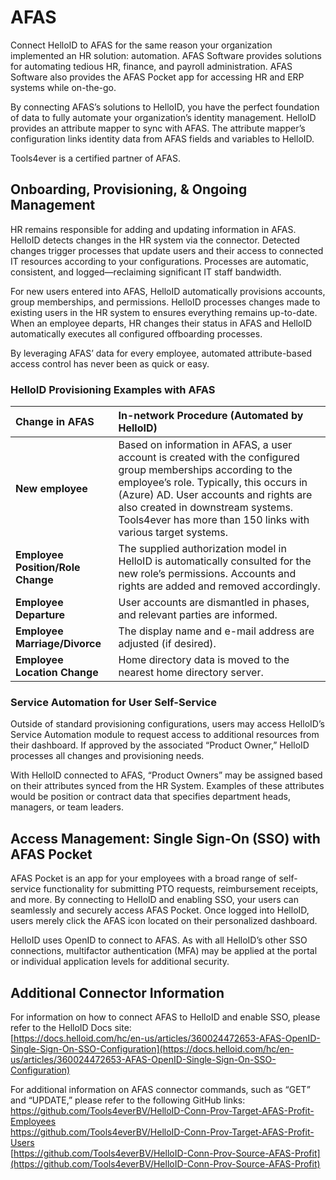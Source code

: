 # AFAS

Connect HelloID to AFAS for the same reason your organization implemented an HR solution: automation. AFAS Software provides solutions for automating tedious HR, finance, and payroll administration. AFAS Software also provides the AFAS Pocket app for accessing HR and ERP systems while on-the-go.

By connecting AFAS’s solutions to HelloID, you have the perfect foundation of data to fully automate your organization’s identity management. HelloID provides an attribute mapper to sync with AFAS. The attribute mapper’s configuration links identity data from AFAS fields and variables to HelloID.

Tools4ever is a certified partner of AFAS.

## Onboarding, Provisioning, & Ongoing Management

HR remains responsible for adding and updating information in AFAS. HelloID detects changes in the HR system via the connector. Detected changes trigger processes that update users and their access to connected IT resources according to your configurations. Processes are automatic, consistent, and logged—reclaiming significant IT staff bandwidth.

For new users entered into AFAS, HelloID automatically provisions accounts, group memberships, and permissions. HelloID processes changes made to existing users in the HR system to ensures everything remains up-to-date. When an employee departs, HR changes their status in AFAS and HelloID automatically executes all configured offboarding processes.

By leveraging AFAS’ data for every employee, automated attribute-based access control has never been as quick or easy.

### HelloID Provisioning Examples with AFAS

| Change in AFAS | In-network Procedure (Automated by HelloID) |
| :-- | :-- |
| **New employee** | Based on information in AFAS, a user account is created with the configured group memberships according to the employee’s role. Typically, this occurs in (Azure) AD. User accounts and rights are also created in downstream systems. Tools4ever has more than 150 links with various target systems. |
| **Employee Position/Role Change** | The supplied authorization model in HelloID is automatically consulted for the new role’s permissions. Accounts and rights are added and removed accordingly. |
| **Employee Departure** | User accounts are dismantled in phases, and relevant parties are informed. |
| **Employee Marriage/Divorce** | The display name and e-mail address are adjusted (if desired). |
| **Employee Location Change** | Home directory data is moved to the nearest home directory server. |

### Service Automation for User Self-Service

Outside of standard provisioning configurations, users may access HelloID’s Service Automation module to request access to additional resources from their dashboard. If approved by the associated “Product Owner,” HelloID processes all changes and provisioning needs.

With HelloID connected to AFAS, “Product Owners” may be assigned based on their attributes synced from the HR System. Examples of these attributes would be position or contract data that specifies department heads, managers, or team leaders.

## Access Management: Single Sign-On (SSO) with AFAS Pocket

AFAS Pocket is an app for your employees with a broad range of self-service functionality for submitting PTO requests, reimbursement receipts, and more. By connecting to HelloID and enabling SSO, your users can seamlessly and securely access AFAS Pocket. Once logged into HelloID, users merely click the AFAS icon located on their personalized dashboard.

HelloID uses OpenID to connect to AFAS. As with all HelloID’s other SSO connections, multifactor authentication (MFA) may be applied at the portal or individual application levels for additional security.

## Additional Connector Information

For information on how to connect AFAS to HelloID and enable SSO, please refer to the HelloID Docs site:  
[https://docs.helloid.com/hc/en-us/articles/360024472653-AFAS-OpenID-Single-Sign-On-SSO-Configuration](https://docs.helloid.com/hc/en-us/articles/360024472653-AFAS-OpenID-Single-Sign-On-SSO-Configuration)

For additional information on AFAS connector commands, such as “GET” and “UPDATE,” please refer to the following GitHub links:  
[https://github.com/Tools4everBV/HelloID-Conn-Prov-Target-AFAS-Profit-Employees  
](https://github.com/Tools4everBV/HelloID-Conn-Prov-Target-AFAS-Profit-Employees)[https://github.com/Tools4everBV/HelloID-Conn-Prov-Target-AFAS-Profit-Users  
](https://github.com/Tools4everBV/HelloID-Conn-Prov-Target-AFAS-Profit-Users)[https://github.com/Tools4everBV/HelloID-Conn-Prov-Source-AFAS-Profit](https://github.com/Tools4everBV/HelloID-Conn-Prov-Source-AFAS-Profit)
 
